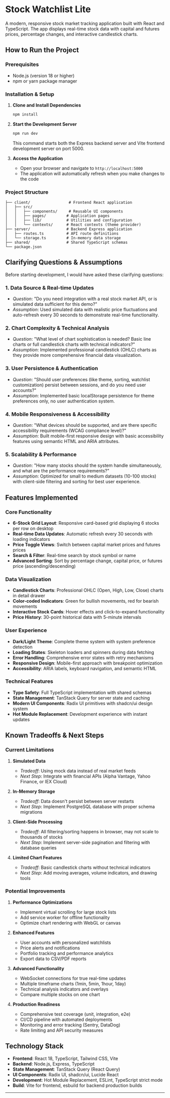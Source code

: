 # Stock Watchlist Lite

A modern, responsive stock market tracking application built with React and TypeScript. The app displays real-time stock data with capital and futures prices, percentage changes, and interactive candlestick charts.

## How to Run the Project

### Prerequisites
- Node.js (version 18 or higher)
- npm or yarn package manager

### Installation & Setup

1. **Clone and Install Dependencies**
   ```bash
   npm install
   ```

2. **Start the Development Server**
   ```bash
   npm run dev
   ```
   This command starts both the Express backend server and Vite frontend development server on port 5000.

3. **Access the Application**
   - Open your browser and navigate to `http://localhost:5000`
   - The application will automatically refresh when you make changes to the code

### Project Structure
```
├── client/                 # Frontend React application
│   ├── src/
│   │   ├── components/     # Reusable UI components
│   │   ├── pages/         # Application pages
│   │   ├── lib/           # Utilities and configuration
│   │   └── contexts/      # React contexts (theme provider)
├── server/                # Backend Express application
│   ├── routes.ts          # API route definitions
│   └── storage.ts         # In-memory data storage
├── shared/                # Shared TypeScript schemas
└── package.json
```

## Clarifying Questions & Assumptions

Before starting development, I would have asked these clarifying questions:

### 1. **Data Source & Real-time Updates**
   - *Question*: "Do you need integration with a real stock market API, or is simulated data sufficient for this demo?"
   - *Assumption*: Used simulated data with realistic price fluctuations and auto-refresh every 30 seconds to demonstrate real-time functionality.

### 2. **Chart Complexity & Technical Analysis**
   - *Question*: "What level of chart sophistication is needed? Basic line charts or full candlestick charts with technical indicators?"
   - *Assumption*: Implemented professional candlestick (OHLC) charts as they provide more comprehensive financial data visualization.

### 3. **User Persistence & Authentication**
   - *Question*: "Should user preferences (like theme, sorting, watchlist customization) persist between sessions, and do you need user accounts?"
   - *Assumption*: Implemented basic localStorage persistence for theme preferences only, no user authentication system.

### 4. **Mobile Responsiveness & Accessibility**
   - *Question*: "What devices should be supported, and are there specific accessibility requirements (WCAG compliance level)?"
   - *Assumption*: Built mobile-first responsive design with basic accessibility features using semantic HTML and ARIA attributes.

### 5. **Scalability & Performance**
   - *Question*: "How many stocks should the system handle simultaneously, and what are the performance requirements?"
   - *Assumption*: Optimized for small to medium datasets (10-100 stocks) with client-side filtering and sorting for best user experience.

## Features Implemented

### Core Functionality
-  **6-Stock Grid Layout**: Responsive card-based grid displaying 6 stocks per row on desktop
-  **Real-time Data Updates**: Automatic refresh every 30 seconds with loading indicators
- **Price Toggle Views**: Switch between capital market prices and futures prices
-  **Search & Filter**: Real-time search by stock symbol or name
-  **Advanced Sorting**: Sort by percentage change, capital price, or futures price (ascending/descending)

### Data Visualization
-  **Candlestick Charts**: Professional OHLC (Open, High, Low, Close) charts in detail drawer
- **Color-coded Indicators**: Green for bullish movements, red for bearish movements
-  **Interactive Stock Cards**: Hover effects and click-to-expand functionality
-  **Price History**: 30-point historical data with 5-minute intervals

### User Experience
-  **Dark/Light Theme**: Complete theme system with system preference detection
-  **Loading States**: Skeleton loaders and spinners during data fetching
-  **Error Handling**: Comprehensive error states with retry mechanisms
-  **Responsive Design**: Mobile-first approach with breakpoint optimization
-  **Accessibility**: ARIA labels, keyboard navigation, and semantic HTML

### Technical Features
-  **Type Safety**: Full TypeScript implementation with shared schemas
-  **State Management**: TanStack Query for server state and caching
-  **Modern UI Components**: Radix UI primitives with shadcn/ui design system
-  **Hot Module Replacement**: Development experience with instant updates

## Known Tradeoffs & Next Steps

### Current Limitations

1. **Simulated Data**
   - *Tradeoff*: Using mock data instead of real market feeds
   - *Next Step*: Integrate with financial APIs (Alpha Vantage, Yahoo Finance, or IEX Cloud)

2. **In-Memory Storage**
   - *Tradeoff*: Data doesn't persist between server restarts
   - *Next Step*: Implement PostgreSQL database with proper schema migrations

3. **Client-Side Processing**
   - *Tradeoff*: All filtering/sorting happens in browser, may not scale to thousands of stocks
   - *Next Step*: Implement server-side pagination and filtering with database queries

4. **Limited Chart Features**
   - *Tradeoff*: Basic candlestick charts without technical indicators
   - *Next Step*: Add moving averages, volume indicators, and drawing tools

### Potential Improvements

1. **Performance Optimizations**
   - Implement virtual scrolling for large stock lists
   - Add service worker for offline functionality
   - Optimize chart rendering with WebGL or canvas

2. **Enhanced Features**
   - User accounts with personalized watchlists
   - Price alerts and notifications
   - Portfolio tracking and performance analytics
   - Export data to CSV/PDF reports

3. **Advanced Functionality**
   - WebSocket connections for true real-time updates
   - Multiple timeframe charts (1min, 5min, 1hour, 1day)
   - Technical analysis indicators and overlays
   - Compare multiple stocks on one chart

4. **Production Readiness**
   - Comprehensive test coverage (unit, integration, e2e)
   - CI/CD pipeline with automated deployments
   - Monitoring and error tracking (Sentry, DataDog)
   - Rate limiting and API security measures

## Technology Stack

- **Frontend**: React 18, TypeScript, Tailwind CSS, Vite
- **Backend**: Node.js, Express, TypeScript
- **State Management**: TanStack Query (React Query)
- **UI Components**: Radix UI, shadcn/ui, Lucide React
- **Development**: Hot Module Replacement, ESLint, TypeScript strict mode
- **Build**: Vite for frontend, esbuild for backend production builds

---

